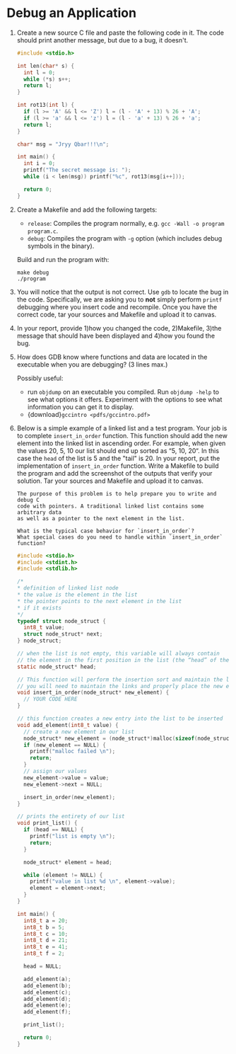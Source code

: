 # Debug an Application

1. Create a new source C file and paste the following code in it.
The code should print another message, but due to a bug, it doesn't.
    ```C
    #include <stdio.h>
    
    int len(char* s) {
      int l = 0;
      while (*s) s++;
      return l;
    }
    
    int rot13(int l) {
      if (l >= 'A' && l <= 'Z') l = (l - 'A' + 13) % 26 + 'A';
      if (l >= 'a' && l <= 'z') l = (l - 'a' + 13) % 26 + 'a';
      return l;
    }
    
    char* msg = "Jryy Qbar!!!\n";
    
    int main() {
      int i = 0;
      printf("The secret message is: ");
      while (i < len(msg)) printf("%c", rot13(msg[i++]));
    
      return 0;
    }
    ```
2. Create a Makefile and add the following targets:
      - `release`: Compiles the program normally, e.g. `gcc -Wall -o program program.c`.
      - `debug`: Compiles the program with `-g` option (which includes
        debug symbols in the binary).
    
    Build and run the program with:
      ```
      make debug
      ./program
      ```
3. You will notice that the output is not correct.  Use `gdb`
to locate the bug in the code. Specifically, we are asking you to
**not** simply perform `printf` debugging where you insert
code and recompile. Once you have the correct code, tar your sources
and Makefile and upload it to canvas.

4. In your report, provide 1)how you changed the code, 2)Makefile, 3)the message that should have been displayed and 4)how you found the bug. <!-- describe how you found the bug, how you changed the code, and show the message that should have been displayed. -->

5. How does GDB know where functions and data are located in
the executable when you are debugging? (3 lines max.)

    Possibly useful:

    - run `objdump` on an executable you compiled.  Run `objdump -help` to see what options it offers. Experiment with the options to see what information
    you can get it to display.
    - {download}`gccintro <pdfs/gccintro.pdf>`

6. Below is a simple example of a linked list and a test program.
Your job is to complete `insert_in_order` function. This function
should add the new element into the linked list in ascending order.
For example, when given the values 20, 5, 10 our list
should end up sorted as “5, 10, 20“.
In this case the `head` of the list is 5 and the "tail" is 20.
In your report, put the implementation of `insert_in_order` function.
Write a Makefile to build the program and add the screenshot of the outputs that verify your solution.
Tar your sources and Makefile and upload it to canvas.

    ```{hint}
    The purpose of this problem is to help prepare you to write and debug C
    code with pointers. A traditional linked list contains some arbitrary data
    as well as a pointer to the next element in the list.

    What is the typical case behavior for `insert_in_order`?
    What special cases do you need to handle within `insert_in_order` function?
    ```
    ```C
    #include <stdio.h>
    #include <stdint.h>
    #include <stdlib.h>
    
    /*
    * definition of linked list node
    * the value is the element in the list
    * the pointer points to the next element in the list
    * if it exists
    */
    typedef struct node_struct {
      int8_t value;
      struct node_struct* next;
    } node_struct;
    
    // when the list is not empty, this variable will always contain
    // the element in the first position in the list (the “head” of the list)
    static node_struct* head;
    
    // This function will perform the insertion sort and maintain the linked list
    // you will need to maintain the links and properly place the new element
    void insert_in_order(node_struct* new_element) {
      // YOUR CODE HERE
    }
    
    // this function creates a new entry into the list to be inserted
    void add_element(int8_t value) {
      // create a new element in our list
      node_struct* new_element = (node_struct*)malloc(sizeof(node_struct));
      if (new_element == NULL) {
        printf("malloc failed \n");
        return;
      }
      // assign our values
      new_element->value = value;
      new_element->next = NULL;
    
      insert_in_order(new_element);
    }
    
    // prints the entirety of our list
    void print_list() {
      if (head == NULL) {
        printf("list is empty \n");
        return;
      }
    
      node_struct* element = head;
    
      while (element != NULL) {
        printf("value in list %d \n", element->value);
        element = element->next;
      }
    }
    
    int main() {
      int8_t a = 20;
      int8_t b = 5;
      int8_t c = 10;
      int8_t d = 21;
      int8_t e = 41;
      int8_t f = 2;
    
      head = NULL;
    
      add_element(a);
      add_element(b);
      add_element(c);
      add_element(d);
      add_element(e);
      add_element(f);
    
      print_list();
    
      return 0;
    }    
    ```
